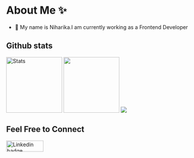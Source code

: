 
<h1>About Me ✨</h1>

- 👋 My name is Niharika.I am currently working as a Frontend Developer 
<!-- 
*** GITHUB STATS SECTION ***
-->
<h2>Github stats </h2>
<p> 
  <img height="150px" src="https://github-readme-stats.vercel.app/api?username=D-Palamala-Sai-Niharika&hide_border=true&show_icons=true&include_all_commits=false&count_private=true&line_height=24&text_color=ffffff&icon_color=ffffff&bg_color=0,fd1d1d,e1306c,c13584,833ab4&title_color=ffffff" alt="Stats" /> 

<img height="150px" src="https://github-readme-stats.vercel.app/api/top-langs/?username=D-Palamala-Sai-Niharika&hide_border=true&card_width=340&layout=compact&langs_count=20&text_color=ffffff&icon_color=ffffff&bg_color=0,fd1d1d,e1306c,c13584,833ab4&title_color=ffffff"/>

<img src="https://github-readme-streak-stats.herokuapp.com/?user=D-Palamala-Sai-Niharika&theme=nightowl&border_radius=5" />

</p>


<h2> Feel Free to Connect </h2>
<p> 
   <a href="https://www.linkedin.com/in/sai-niharika-palamala-d-0342a2190/"><img src="https://img.shields.io/badge/linkedin-%230064e7.svg?&style=for-the-badge&logo=linkedin&logoColor=white" height=30 width=100 alt="Linkedin badge">
</p>

